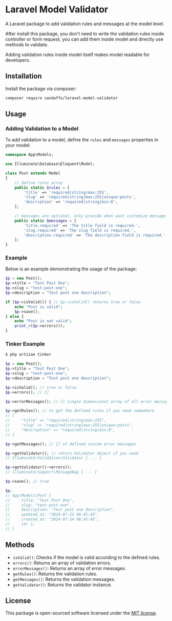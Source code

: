 
# Laravel Model Validator

A Laravel package to add validation rules and messages at the model level.

After install this package, you don't need to write the validation rules inside controller or form request, you can add them inside model and directly use methods to validate.

Adding validation rules inside model itself makes model readable for developers.

## Installation

Install the package via composer:

```bash
composer require sandaffo/laravel-model-validator
```

## Usage

### Adding Validation to a Model

To add validation to a model, define the `rules` and `messages` properties in your model:

```php
namespace App\Models;

use Illuminate\Database\Eloquent\Model;

class Post extends Model
{
    // define rules array
    public static $rules = [
        'title' => 'required|string|max:255',
        'slug' => 'required|string|max:255|unique:posts',
        'description' => 'required|string|min:8',
    ];

    // messages are optional, only provide when want customize message
    public static $messages = [
        'title.required' => 'The title field is required.',
        'slug.required' => 'The slug field is required.',
        'description.required' => 'The description field is required.',
    ];
}
```

### Example

Below is an example demonstrating the usage of the package:

```php
$p = new Post();
$p->title = "Test Post One";
$p->slug = "test-post-one";
$p->description = "Test post one description";

if ($p->isValid()) { // $p->isValid() returns true or false
    echo "Post is valid";
    $p->save();
} else {
    echo "Post is not valid";
    print_r($p->errors());
}
```

### Tinker Example

```bash
$ php artisan tinker
```

```php
$p = new Post();
$p->title = "Test Post One";
$p->slug = "test-post-one";
$p->description = "Test post one description";

$p->isValid(); // true or false
$p->errors(); // []

$p->errorMessages(); // [] single dimensional array of all error messages

$p->getRules(); // to get the defined rules if you need somewhere
// [
//     "title" => "required|string|max:255",
//     "slug" => "required|string|max:255|unique:posts",
//     "description" => "required|string|min:8",
// ]

$p->getMessages(); // [] of defined custom error messages

$p->getValidator(); // return Validator object if you need
// Illuminate\Validation\Validator { ... }

$p->getValidator()->errors();
// Illuminate\Support\MessageBag { ... }

$p->save(); // true

$p;
// App\Models\Post {
//     title: "Test Post One",
//     slug: "test-post-one",
//     description: "Test post one description",
//     updated_at: "2024-07-24 08:45:45",
//     created_at: "2024-07-24 08:45:45",
//     id: 1,
// }
```

## Methods

- `isValid()`: Checks if the model is valid according to the defined rules.
- `errors()`: Returns an array of validation errors.
- `errorMessages()`: Returns an array of error messages.
- `getRules()`: Returns the validation rules.
- `getMessages()`: Returns the validation messages.
- `getValidator()`: Returns the validator instance.

## License

This package is open-sourced software licensed under the [MIT license](https://opensource.org/licenses/MIT).
